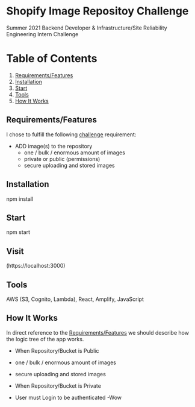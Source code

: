 # Shopify Image Repositoy Challenge

Summer 2021 Backend Developer & Infrastructure/Site Reliability Engineering Intern Challenge

# Table of Contents
1. [Requirements/Features](#Requirements/Features)
2. [Installation](#Installation)
3. [Start](#Start)
4. [Tools](#Tools)
5. [How It Works](#How-It-Works)

## Requirements/Features

I chose to fulfill the following [challenge](https://docs.google.com/document/d/1ZKRywXQLZWOqVOHC4JkF3LqdpO3Llpfk_CkZPR8bjak/edit) requirement:
                  
- ADD image(s) to the repository
  - one / bulk / enormous amount of images
  - private or public (permissions)
  - secure uploading and stored images

## Installation

npm install

## Start

npm start

## Visit

(https://localhost:3000)

## Tools

 AWS (S3, Cognito, Lambda), React, Amplify, JavaScript
 
## How It Works

In direct reference to the [Requirements/Features](#Requirements/Features) we should describe how the logic tree of the app works.
 
 - When Repository/Bucket is Public  
  - one / bulk / enormous amount of images
  - secure uploading and stored images
  
 - When Repository/Bucket is Private  
  - User must Login to be authenticated
    -Wow
